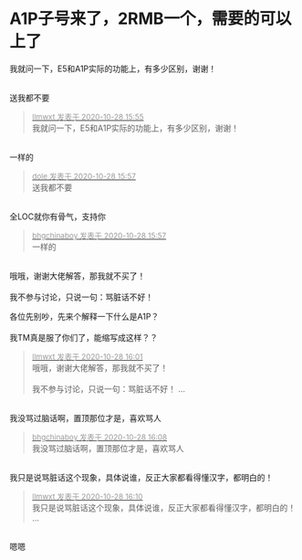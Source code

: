 # A1P子号来了，2RMB一个，需要的可以上了


我就问一下，E5和A1P实际的功能上，有多少区别，谢谢！<br />
<br />
<img src="static/image/smiley/default/lol.gif" smilieid="12" border="0" alt="" /><img src="static/image/smiley/default/lol.gif" smilieid="12" border="0" alt="" /><img src="static/image/smiley/default/lol.gif" smilieid="12" border="0" alt="" />

送我都不要

<div class="quote"><blockquote><font size="2"><a href="https://www.hostloc.com/forum.php?mod=redirect&amp;goto=findpost&amp;pid=9364467&amp;ptid=759333" target="_blank"><font color="#999999">llmwxt 发表于 2020-10-28 15:55</font></a></font><br />
我就问一下，E5和A1P实际的功能上，有多少区别，谢谢！</blockquote></div><br />
一样的

<div class="quote"><blockquote><font size="2"><a href="https://www.hostloc.com/forum.php?mod=redirect&amp;goto=findpost&amp;pid=9364471&amp;ptid=759333" target="_blank"><font color="#999999">dole 发表于 2020-10-28 15:57</font></a></font><br />
送我都不要</blockquote></div><br />
全LOC就你有骨气，支持你

<div class="quote"><blockquote><font size="2"><a href="https://www.hostloc.com/forum.php?mod=redirect&amp;goto=findpost&amp;pid=9364477&amp;ptid=759333" target="_blank"><font color="#999999">bhgchinaboy 发表于 2020-10-28 15:57</font></a></font><br />
一样的</blockquote></div><br />
哦哦，谢谢大佬解答，那我就不买了！<br />
<br />
我不参与讨论，只说一句：骂脏话不好！

各位先别吵，先来个解释一下什么是A1P？<br />
<br />
我TM真是服了你们了，能缩写成这样？？

<div class="quote"><blockquote><font size="2"><a href="https://www.hostloc.com/forum.php?mod=redirect&amp;goto=findpost&amp;pid=9364505&amp;ptid=759333" target="_blank"><font color="#999999">llmwxt 发表于 2020-10-28 16:01</font></a></font><br />
哦哦，谢谢大佬解答，那我就不买了！<br />
<br />
我不参与讨论，只说一句：骂脏话不好！ ...</blockquote></div><br />
我没骂过脑话啊，置顶那位才是，喜欢骂人

<div class="quote"><blockquote><font size="2"><a href="https://www.hostloc.com/forum.php?mod=redirect&amp;goto=findpost&amp;pid=9364557&amp;ptid=759333" target="_blank"><font color="#999999">bhgchinaboy 发表于 2020-10-28 16:08</font></a></font><br />
我没骂过脑话啊，置顶那位才是，喜欢骂人</blockquote></div><br />
我只是说骂脏话这个现象，具体说谁，反正大家都看得懂汉字，都明白的！

<div class="quote"><blockquote><font size="2"><a href="https://www.hostloc.com/forum.php?mod=redirect&amp;goto=findpost&amp;pid=9364572&amp;ptid=759333" target="_blank"><font color="#999999">llmwxt 发表于 2020-10-28 16:10</font></a></font><br />
我只是说骂脏话这个现象，具体说谁，反正大家都看得懂汉字，都明白的！ ...</blockquote></div><br />
嗯嗯
